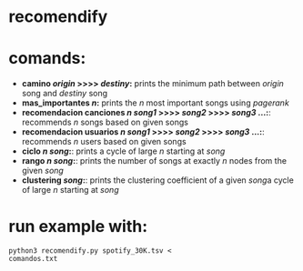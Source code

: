 # recomendify
# comands:
- **camino *origin* >>>> *destiny*:** prints the minimum path between *origin* song and *destiny* song
- **mas_importantes *n*:** prints the *n* most important songs using *pagerank*
- **recomendacion canciones *n* *song1* >>>> *song2* >>>> *song3* ...:**: recommends *n* songs based on given songs
- **recomendacion usuarios *n* *song1* >>>> *song2* >>>> *song3* ...:**: recommends *n* users based on given songs
- **ciclo *n* *song*:**: prints a cycle of large *n* starting at *song*
- **rango *n* *song*:**: prints the number of songs at exactly *n* nodes from the given *song*
- **clustering *song*:**: prints the clustering coefficient of a given *song*a cycle of large *n* starting at *song*

# run example with:
<code>python3 recomendify.py spotify_30K.tsv < comandos.txt</code>
